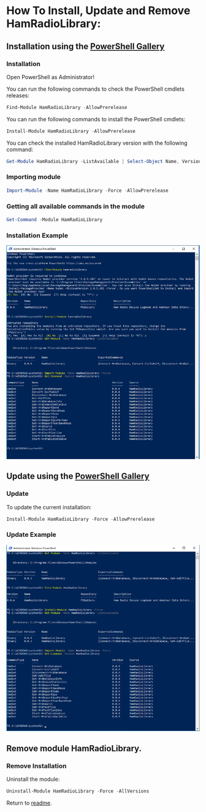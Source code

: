# How To Install, Update and Remove HamRadioLibrary:

 
## Installation using the [PowerShell Gallery](https://www.powershellgallery.com)

### Installation

Open PowerShell as Administrator!

You can run the following commands to check the PowerShell cmdlets releases:

```PowerShell
Find-Module HamRadioLibrary -AllowPrerelease
```

You can run the following commands to install the PowerShell cmdlets:

```PowerShell
Install-Module HamRadioLibrary -AllowPrerelease
```

You can check the installed HamRadioLibrary version with the following command:

```powershell
Get-Module HamRadioLibrary -ListAvailable | Select-Object Name, Version | Sort-Object Version -Descending
```

### Importing module

```powershell
Import-Module -Name HamRadioLibrary -Force -AllowPrerelease
``` 

### Getting all available commands in the module

```powershell
Get-Command -Module HamRadioLibrary
``` 

### Installation Example

![alt text](https://github.com/PA1REG/HamRadioLibrary/blob/Reorganize/Screenshots/Installation.PNG)



## Update using the [PowerShell Gallery](https://www.powershellgallery.com)

### Update

To update the current installation:

```powershell
Install-Module HamRadioLibrary -Force -AllowPrerelease
``` 

### Update Example

![alt text](https://github.com/PA1REG/HamRadioLibrary/blob/Reorganize/Screenshots/Update.PNG)


## Remove module HamRadioLibrary. 

### Remove Installation

Uninstall the module:

```powershell
Uninstall-Module HamRadioLibrary -Force -AllVersions
``` 


Return to [readme](./README.md).
